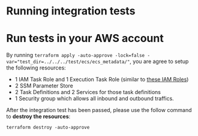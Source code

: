 Running integration tests
=========================

# Run tests in your AWS account
By running `terraform apply -auto-approve -lock=false -var="test_dir=../../../test/ecs/ecs_metadata/"`, 
you are agree to setup the following resources:
* 1 IAM Task Role and 1 Execution Task Role (similar to [these IAM Roles](https://docs.aws.amazon.com/AmazonCloudWatch/latest/monitoring/deploy_servicelens_CloudWatch_agent_deploy_ECS.html))
* 2 SSM Parameter Store
* 2 Task Definitions and 2 Services for those task definitions
* 1 Security group which allows all inbound and outbound traffics.

After the integration test has been passed, please use the follow command to **destroy the resources**:

```terraform destroy -auto-approve ```